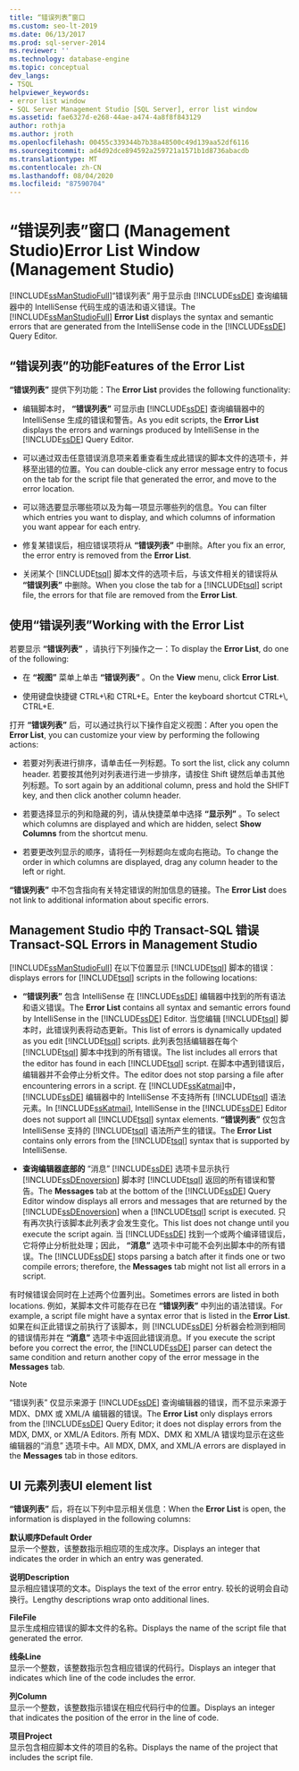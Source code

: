 ```yaml
---
title: “错误列表”窗口
ms.custom: seo-lt-2019
ms.date: 06/13/2017
ms.prod: sql-server-2014
ms.reviewer: ''
ms.technology: database-engine
ms.topic: conceptual
dev_langs:
- TSQL
helpviewer_keywords:
- error list window
- SQL Server Management Studio [SQL Server], error list window
ms.assetid: fae6327d-e268-44ae-a474-4a8f8f843129
author: rothja
ms.author: jroth
ms.openlocfilehash: 00455c339344b7b38a48500c49d139aa52df6116
ms.sourcegitcommit: ad4d92dce894592a259721a1571b1d8736abacdb
ms.translationtype: MT
ms.contentlocale: zh-CN
ms.lasthandoff: 08/04/2020
ms.locfileid: "87590704"
---
```

# <a name="error-list-window-management-studio"></a><span data-ttu-id="954f7-102">“错误列表”窗口 (Management Studio)</span><span class="sxs-lookup"><span data-stu-id="954f7-102">Error List Window (Management Studio)</span></span>
  <span data-ttu-id="954f7-103">[!INCLUDE[ssManStudioFull](../../includes/ssmanstudiofull-md.md)]“错误列表”  用于显示由 [!INCLUDE[ssDE](../../includes/ssde-md.md)] 查询编辑器中的 IntelliSense 代码生成的语法和语义错误。</span><span class="sxs-lookup"><span data-stu-id="954f7-103">The [!INCLUDE[ssManStudioFull](../../includes/ssmanstudiofull-md.md)] **Error List** displays the syntax and semantic errors that are generated from the IntelliSense code in the [!INCLUDE[ssDE](../../includes/ssde-md.md)] Query Editor.</span></span>  
  
## <a name="features-of-the-error-list"></a><span data-ttu-id="954f7-104">“错误列表”的功能</span><span class="sxs-lookup"><span data-stu-id="954f7-104">Features of the Error List</span></span>  
 <span data-ttu-id="954f7-105">**“错误列表”** 提供下列功能：</span><span class="sxs-lookup"><span data-stu-id="954f7-105">The **Error List** provides the following functionality:</span></span>  
  
-   <span data-ttu-id="954f7-106">编辑脚本时， **“错误列表”** 可显示由 [!INCLUDE[ssDE](../../includes/ssde-md.md)] 查询编辑器中的 IntelliSense 生成的错误和警告。</span><span class="sxs-lookup"><span data-stu-id="954f7-106">As you edit scripts, the **Error List** displays the errors and warnings produced by IntelliSense in the [!INCLUDE[ssDE](../../includes/ssde-md.md)] Query Editor.</span></span>  
  
-   <span data-ttu-id="954f7-107">可以通过双击任意错误消息项来着重查看生成此错误的脚本文件的选项卡，并移至出错的位置。</span><span class="sxs-lookup"><span data-stu-id="954f7-107">You can double-click any error message entry to focus on the tab for the script file that generated the error, and move to the error location.</span></span>  
  
-   <span data-ttu-id="954f7-108">可以筛选要显示哪些项以及为每一项显示哪些列的信息。</span><span class="sxs-lookup"><span data-stu-id="954f7-108">You can filter which entries you want to display, and which columns of information you want appear for each entry.</span></span>  
  
-   <span data-ttu-id="954f7-109">修复某错误后，相应错误项将从 **“错误列表”** 中删除。</span><span class="sxs-lookup"><span data-stu-id="954f7-109">After you fix an error, the error entry is removed from the **Error List**.</span></span>  
  
-   <span data-ttu-id="954f7-110">关闭某个 [!INCLUDE[tsql](../../includes/tsql-md.md)] 脚本文件的选项卡后，与该文件相关的错误将从 **“错误列表”** 中删除。</span><span class="sxs-lookup"><span data-stu-id="954f7-110">When you close the tab for a [!INCLUDE[tsql](../../includes/tsql-md.md)] script file, the errors for that file are removed from the **Error List**.</span></span>  
  
## <a name="working-with-the-error-list"></a><span data-ttu-id="954f7-111">使用“错误列表”</span><span class="sxs-lookup"><span data-stu-id="954f7-111">Working with the Error List</span></span>  
 <span data-ttu-id="954f7-112">若要显示 **“错误列表”** ，请执行下列操作之一：</span><span class="sxs-lookup"><span data-stu-id="954f7-112">To display the **Error List**, do one of the following:</span></span>  
  
-   <span data-ttu-id="954f7-113">在 **“视图”** 菜单上单击 **“错误列表”** 。</span><span class="sxs-lookup"><span data-stu-id="954f7-113">On the **View** menu, click **Error List**.</span></span>  
  
-   <span data-ttu-id="954f7-114">使用键盘快捷键 CTRL+\\和 CTRL+E。</span><span class="sxs-lookup"><span data-stu-id="954f7-114">Enter the keyboard shortcut CTRL+\\, CTRL+E.</span></span>  
  
 <span data-ttu-id="954f7-115">打开 **“错误列表”** 后，可以通过执行以下操作自定义视图：</span><span class="sxs-lookup"><span data-stu-id="954f7-115">After you open the **Error List**, you can customize your view by performing the following actions:</span></span>  
  
-   <span data-ttu-id="954f7-116">若要对列表进行排序，请单击任一列标题。</span><span class="sxs-lookup"><span data-stu-id="954f7-116">To sort the list, click any column header.</span></span> <span data-ttu-id="954f7-117">若要按其他列对列表进行进一步排序，请按住 Shift 键然后单击其他列标题。</span><span class="sxs-lookup"><span data-stu-id="954f7-117">To sort again by an additional column, press and hold the SHIFT key, and then click another column header.</span></span>  
  
-   <span data-ttu-id="954f7-118">若要选择显示的列和隐藏的列，请从快捷菜单中选择 **“显示列”** 。</span><span class="sxs-lookup"><span data-stu-id="954f7-118">To select which columns are displayed and which are hidden, select **Show Columns** from the shortcut menu.</span></span>  
  
-   <span data-ttu-id="954f7-119">若要更改列显示的顺序，请将任一列标题向左或向右拖动。</span><span class="sxs-lookup"><span data-stu-id="954f7-119">To change the order in which columns are displayed, drag any column header to the left or right.</span></span>  
  
 <span data-ttu-id="954f7-120">**“错误列表”** 中不包含指向有关特定错误的附加信息的链接。</span><span class="sxs-lookup"><span data-stu-id="954f7-120">The **Error List** does not link to additional information about specific errors.</span></span>  
  
## <a name="transact-sql-errors-in-management-studio"></a><span data-ttu-id="954f7-121">Management Studio 中的 Transact-SQL 错误</span><span class="sxs-lookup"><span data-stu-id="954f7-121">Transact-SQL Errors in Management Studio</span></span>  
 [!INCLUDE[ssManStudioFull](../../includes/ssmanstudiofull-md.md)] <span data-ttu-id="954f7-122">在以下位置显示 [!INCLUDE[tsql](../../includes/tsql-md.md)] 脚本的错误：</span><span class="sxs-lookup"><span data-stu-id="954f7-122">displays errors for [!INCLUDE[tsql](../../includes/tsql-md.md)] scripts in the following locations:</span></span>  
  
-   <span data-ttu-id="954f7-123">**“错误列表”** 包含 IntelliSense 在 [!INCLUDE[ssDE](../../includes/ssde-md.md)] 编辑器中找到的所有语法和语义错误。</span><span class="sxs-lookup"><span data-stu-id="954f7-123">The **Error List** contains all syntax and semantic errors found by IntelliSense in the [!INCLUDE[ssDE](../../includes/ssde-md.md)] Editor.</span></span> <span data-ttu-id="954f7-124">当您编辑 [!INCLUDE[tsql](../../includes/tsql-md.md)] 脚本时，此错误列表将动态更新。</span><span class="sxs-lookup"><span data-stu-id="954f7-124">This list of errors is dynamically updated as you edit [!INCLUDE[tsql](../../includes/tsql-md.md)] scripts.</span></span> <span data-ttu-id="954f7-125">此列表包括编辑器在每个 [!INCLUDE[tsql](../../includes/tsql-md.md)] 脚本中找到的所有错误。</span><span class="sxs-lookup"><span data-stu-id="954f7-125">The list includes all errors that the editor has found in each [!INCLUDE[tsql](../../includes/tsql-md.md)] script.</span></span> <span data-ttu-id="954f7-126">在脚本中遇到错误后，编辑器并不会停止分析文件。</span><span class="sxs-lookup"><span data-stu-id="954f7-126">The editor does not stop parsing a file after encountering errors in a script.</span></span> <span data-ttu-id="954f7-127">在 [!INCLUDE[ssKatmai](../../includes/sskatmai-md.md)]中， [!INCLUDE[ssDE](../../includes/ssde-md.md)] 编辑器中的 IntelliSense 不支持所有 [!INCLUDE[tsql](../../includes/tsql-md.md)] 语法元素。</span><span class="sxs-lookup"><span data-stu-id="954f7-127">In [!INCLUDE[ssKatmai](../../includes/sskatmai-md.md)], IntelliSense in the [!INCLUDE[ssDE](../../includes/ssde-md.md)] Editor does not support all [!INCLUDE[tsql](../../includes/tsql-md.md)] syntax elements.</span></span> <span data-ttu-id="954f7-128">**“错误列表”** 仅包含 IntelliSense 支持的 [!INCLUDE[tsql](../../includes/tsql-md.md)] 语法所产生的错误。</span><span class="sxs-lookup"><span data-stu-id="954f7-128">The **Error List** contains only errors from the [!INCLUDE[tsql](../../includes/tsql-md.md)] syntax that is supported by IntelliSense.</span></span>  
  
-   <span data-ttu-id="954f7-129">**查询编辑器底部的** “消息” [!INCLUDE[ssDE](../../includes/ssde-md.md)] 选项卡显示执行 [!INCLUDE[ssDEnoversion](../../includes/ssdenoversion-md.md)] 脚本时 [!INCLUDE[tsql](../../includes/tsql-md.md)] 返回的所有错误和警告。</span><span class="sxs-lookup"><span data-stu-id="954f7-129">The **Messages** tab at the bottom of the [!INCLUDE[ssDE](../../includes/ssde-md.md)] Query Editor window displays all errors and messages that are returned by the [!INCLUDE[ssDEnoversion](../../includes/ssdenoversion-md.md)] when a [!INCLUDE[tsql](../../includes/tsql-md.md)] script is executed.</span></span> <span data-ttu-id="954f7-130">只有再次执行该脚本此列表才会发生变化。</span><span class="sxs-lookup"><span data-stu-id="954f7-130">This list does not change until you execute the script again.</span></span> <span data-ttu-id="954f7-131">当 [!INCLUDE[ssDE](../../includes/ssde-md.md)] 找到一个或两个编译错误后，它将停止分析批处理；因此， **“消息”** 选项卡中可能不会列出脚本中的所有错误。</span><span class="sxs-lookup"><span data-stu-id="954f7-131">The [!INCLUDE[ssDE](../../includes/ssde-md.md)] stops parsing a batch after it finds one or two compile errors; therefore, the **Messages** tab might not list all errors in a script.</span></span>  
  
 <span data-ttu-id="954f7-132">有时候错误会同时在上述两个位置列出。</span><span class="sxs-lookup"><span data-stu-id="954f7-132">Sometimes errors are listed in both locations.</span></span> <span data-ttu-id="954f7-133">例如，某脚本文件可能存在已在 **“错误列表”** 中列出的语法错误。</span><span class="sxs-lookup"><span data-stu-id="954f7-133">For example, a script file might have a syntax error that is listed in the **Error List**.</span></span> <span data-ttu-id="954f7-134">如果在纠正此错误之前执行了该脚本，则 [!INCLUDE[ssDE](../../includes/ssde-md.md)] 分析器会检测到相同的错误情形并在 **“消息”** 选项卡中返回此错误消息。</span><span class="sxs-lookup"><span data-stu-id="954f7-134">If you execute the script before you correct the error, the [!INCLUDE[ssDE](../../includes/ssde-md.md)] parser can detect the same condition and return another copy of the error message in the **Messages** tab.</span></span>  
  
> [!NOTE]  
>  <span data-ttu-id="954f7-135">“错误列表”  仅显示来源于 [!INCLUDE[ssDE](../../includes/ssde-md.md)] 查询编辑器的错误，而不显示来源于 MDX、DMX 或 XML/A 编辑器的错误。</span><span class="sxs-lookup"><span data-stu-id="954f7-135">The **Error List** only displays errors from the [!INCLUDE[ssDE](../../includes/ssde-md.md)] Query Editor; it does not display errors from the MDX, DMX, or XML/A Editors.</span></span> <span data-ttu-id="954f7-136">所有 MDX、DMX 和 XML/A 错误均显示在这些编辑器的“消息”  选项卡中。</span><span class="sxs-lookup"><span data-stu-id="954f7-136">All MDX, DMX, and XML/A errors are displayed in the **Messages** tab in those editors.</span></span>  
  
## <a name="ui-element-list"></a><span data-ttu-id="954f7-137">UI 元素列表</span><span class="sxs-lookup"><span data-stu-id="954f7-137">UI element list</span></span>  
 <span data-ttu-id="954f7-138">**“错误列表”** 后，将在以下列中显示相关信息：</span><span class="sxs-lookup"><span data-stu-id="954f7-138">When the **Error List** is open, the information is displayed in the following columns:</span></span>  
  
 <span data-ttu-id="954f7-139">**默认顺序**</span><span class="sxs-lookup"><span data-stu-id="954f7-139">**Default Order**</span></span>  
 <span data-ttu-id="954f7-140">显示一个整数，该整数指示相应项的生成次序。</span><span class="sxs-lookup"><span data-stu-id="954f7-140">Displays an integer that indicates the order in which an entry was generated.</span></span>  
  
 <span data-ttu-id="954f7-141">**说明**</span><span class="sxs-lookup"><span data-stu-id="954f7-141">**Description**</span></span>  
 <span data-ttu-id="954f7-142">显示相应错误项的文本。</span><span class="sxs-lookup"><span data-stu-id="954f7-142">Displays the text of the error entry.</span></span> <span data-ttu-id="954f7-143">较长的说明会自动换行。</span><span class="sxs-lookup"><span data-stu-id="954f7-143">Lengthy descriptions wrap onto additional lines.</span></span>  
  
 <span data-ttu-id="954f7-144">**File**</span><span class="sxs-lookup"><span data-stu-id="954f7-144">**File**</span></span>  
 <span data-ttu-id="954f7-145">显示生成相应错误的脚本文件的名称。</span><span class="sxs-lookup"><span data-stu-id="954f7-145">Displays the name of the script file that generated the error.</span></span>  
  
 <span data-ttu-id="954f7-146">**线条**</span><span class="sxs-lookup"><span data-stu-id="954f7-146">**Line**</span></span>  
 <span data-ttu-id="954f7-147">显示一个整数，该整数指示包含相应错误的代码行。</span><span class="sxs-lookup"><span data-stu-id="954f7-147">Displays an integer that indicates which line of the code includes the error.</span></span>  
  
 <span data-ttu-id="954f7-148">**列**</span><span class="sxs-lookup"><span data-stu-id="954f7-148">**Column**</span></span>  
 <span data-ttu-id="954f7-149">显示一个整数，该整数指示错误在相应代码行中的位置。</span><span class="sxs-lookup"><span data-stu-id="954f7-149">Displays an integer that indicates the position of the error in the line of code.</span></span>  
  
 <span data-ttu-id="954f7-150">**项目**</span><span class="sxs-lookup"><span data-stu-id="954f7-150">**Project**</span></span>  
 <span data-ttu-id="954f7-151">显示包含相应脚本文件的项目的名称。</span><span class="sxs-lookup"><span data-stu-id="954f7-151">Displays the name of the project that includes the script file.</span></span>  
